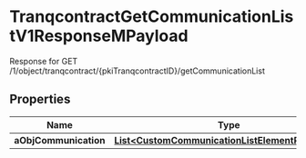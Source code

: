 

# TranqcontractGetCommunicationListV1ResponseMPayload

Response for GET /1/object/tranqcontract/{pkiTranqcontractID}/getCommunicationList

## Properties

| Name | Type | Description | Notes |
|------------ | ------------- | ------------- | -------------|
|**aObjCommunication** | [**List&lt;CustomCommunicationListElementResponse&gt;**](CustomCommunicationListElementResponse.md) |  |  |



